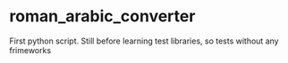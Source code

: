 # roman_arabic_converter

First python script. Still before learning test libraries, so tests without any frimeworks
